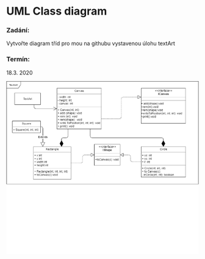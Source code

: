 # UML Class diagram
### Zadání:
Vytvořte diagram tříd pro mou na githubu vystavenou úlohu textArt
### Termín:
18.3. 2020

![TextArt.PNG](TextArt.PNG)
